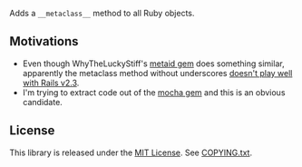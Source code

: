 Adds a `__metaclass__` method to all Ruby objects.

## Motivations

* Even though WhyTheLuckyStiff's [metaid gem](https://rubygems.org/gems/metaid) does something similar, apparently the metaclass method without underscores [doesn't play well with Rails v2.3](https://github.com/floehopper/mocha/commit/f0749d6d291164cc9280aa8ba16f33d652d45fe1#commitcomment-475799).
* I'm trying to extract code out of the [mocha gem](https://github.com/floehopper/mocha) and this is an obvious candidate.

## License

This library is released under the [MIT License](http://www.opensource.org/licenses/MIT). See [COPYING.txt](https://github.com/floehopper/metaclass/blob/master/COPYING.txt).